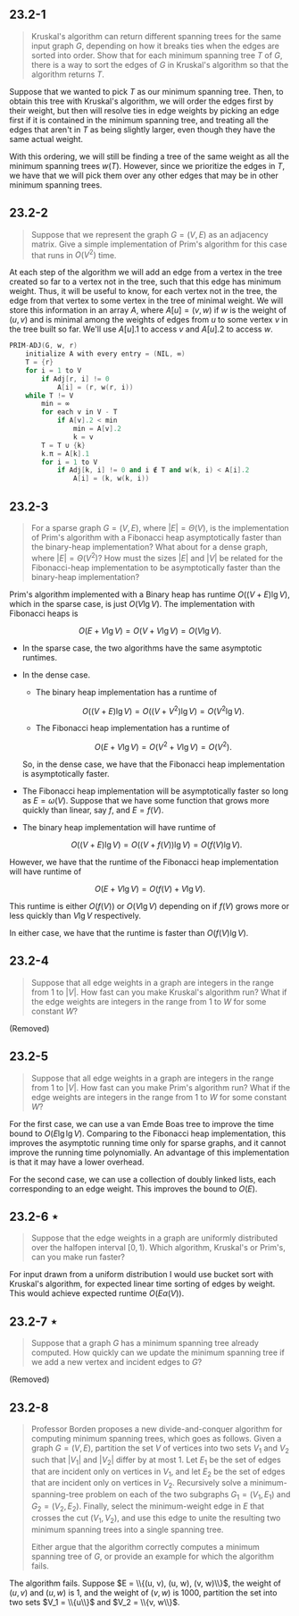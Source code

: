 ## 23.2-1

> Kruskal's algorithm can return different spanning trees for the same input graph $G$, depending on how it breaks ties when the edges are sorted into order. Show that for each minimum spanning tree $T$ of $G$, there is a way to sort the edges of $G$ in Kruskal's algorithm so that the algorithm returns $T$.

Suppose that we wanted to pick $T$ as our minimum spanning tree. Then, to obtain this tree with Kruskal's algorithm, we will order the edges first by their weight, but then will resolve ties in edge weights by picking an edge first if it is contained in the minimum spanning tree, and treating all the edges that aren't in $T$ as being slightly larger, even though they have the same actual weight.

With this ordering, we will still be finding a tree of the same weight as all the minimum spanning trees $w(T)$. However, since we prioritize the edges in $T$, we have that we will pick them over any other edges that may be in other minimum spanning trees.

## 23.2-2

> Suppose that we represent the graph $G = (V, E)$ as an adjacency matrix. Give a simple implementation of Prim's algorithm for this case that runs in $O(V^2)$ time.

At each step of the algorithm we will add an edge from a vertex in the tree created so far to a vertex not in the tree, such that this edge has minimum weight. Thus, it will be useful to know, for each vertex not in the tree, the edge from that vertex to some vertex in the tree of minimal weight. We will store this information in an array $A$, where $A[u] = (v, w)$ if $w$ is the weight of $(u, v)$ and is minimal among the weights of edges from $u$ to some vertex $v$ in the tree built so far. We'll use $A[u].1$ to access $v$ and $A[u].2$ to access $w$.

```cpp
PRIM-ADJ(G, w, r)
    initialize A with every entry = (NIL, ∞)
    T = {r}
    for i = 1 to V
        if Adj[r, i] != 0
            A[i] = (r, w(r, i))
    while T != V
        min = ∞
        for each v in V - T
            if A[v].2 < min
                min = A[v].2
                k = v
        T = T ∪ {k}
        k.π = A[k].1
        for i = 1 to V
            if Adj[k, i] != 0 and i ∉ T and w(k, i) < A[i].2
                A[i] = (k, w(k, i))
```

## 23.2-3

> For a sparse graph $G = (V, E)$, where $|E| = \Theta(V)$, is the implementation of Prim's algorithm with a Fibonacci heap asymptotically faster than the binary-heap implementation? What about for a dense graph, where $|E| = \Theta(V^2)$? How must the sizes $|E|$ and $|V|$ be related for the Fibonacci-heap implementation to be asymptotically faster than the binary-heap implementation?

Prim's algorithm implemented with a Binary heap has runtime $O((V + E)\lg V)$, which in the sparse case, is just $O(V\lg V)$. The implementation with Fibonacci heaps is

$$O(E + V\lg V) = O(V + V\lg V) = O(V \lg V).$$

- In the sparse case, the two algorithms have the same asymptotic runtimes.
- In the dense case.

    - The binary heap implementation has a runtime of

        $$O((V + E)\lg V) = O((V + V^2)\lg V) = O(V^2\lg V).$$

    - The Fibonacci heap implementation has a runtime of

        $$O(E + V\lg V) = O(V^2 + V\lg V) = O(V^2).$$

    So, in the dense case, we have that the Fibonacci heap implementation is asymptotically faster.

- The Fibonacci heap implementation will be asymptotically faster so long as $E = \omega(V)$. Suppose that we have some function that grows more quickly than linear, say $f$, and $E = f(V)$.
- The binary heap implementation will have runtime of

    $$O((V + E)\lg V) = O((V + f(V))\lg V) = O(f(V)\lg V).$$

However, we have that the runtime of the Fibonacci heap implementation will have runtime of

$$O(E + V\lg V) = O(f(V) + V\lg V).$$

This runtime is either $O(f(V))$ or $O(V\lg V)$ depending on if $f(V)$ grows more or less quickly than $V\lg V$ respectively.

In either case, we have that the runtime is faster than $O(f(V)\lg V)$.

## 23.2-4

> Suppose that all edge weights in a graph are integers in the range from $1$ to $|V|$. How fast can you make Kruskal's algorithm run? What if the edge weights are integers in the range from $1$ to $W$ for some constant $W$?

(Removed)

## 23.2-5

> Suppose that all edge weights in a graph are integers in the range from $1$ to $|V|$. How fast can you make Prim's algorithm run? What if the edge weights are integers in the range from $1$ to $W$ for some constant $W$?

For the first case, we can use a van Emde Boas tree to improve the time bound to $O(E \lg \lg V)$. Comparing to the Fibonacci heap implementation, this improves the asymptotic running time only for sparse graphs, and it cannot improve the running time polynomially. An advantage of this implementation is that it may have a lower overhead.

For the second case, we can use a collection of doubly linked lists, each corresponding to an edge weight. This improves the bound to $O(E)$.

## 23.2-6 $\star$

> Suppose that the edge weights in a graph are uniformly distributed over the halfopen interval $[0, 1)$. Which algorithm, Kruskal's or Prim's, can you make run faster?

For input drawn from a uniform distribution I would use bucket sort with Kruskal's algorithm, for expected linear time sorting of edges by weight. This would achieve expected runtime $O(E\alpha(V))$.

## 23.2-7 $\star$

> Suppose that a graph $G$ has a minimum spanning tree already computed. How quickly can we update the minimum spanning tree if we add a new vertex and incident edges to $G$?

(Removed)

## 23.2-8

> Professor Borden proposes a new divide-and-conquer algorithm for computing minimum spanning trees, which goes as follows. Given a graph $G = (V, E)$, partition the set $V$ of vertices into two sets $V_1$ and $V_2$ such that $|V_1|$ and $|V_2|$ differ by at most $1$. Let $E_1$ be the set of edges that are incident only on vertices in $V_1$, and let $E_2$ be the set of edges that are incident only on vertices in $V_2$. Recursively solve a minimum-spanning-tree problem on each of the two subgraphs $G_1 = (V_1, E_1)$ and $G_2 = (V_2, E_2)$. Finally, select the minimum-weight edge in $E$ that crosses the cut $(V_1, V_2)$, and use this edge to unite the resulting two minimum spanning trees into a single spanning tree.
>
> Either argue that the algorithm correctly computes a minimum spanning tree of $G$, or provide an example for which the algorithm fails.

The algorithm fails. Suppose $E = \\{(u, v), (u, w), (v, w)\\}$, the weight of $(u, v)$ and $(u, w)$ is $1$, and the weight of $(v, w)$ is $1000$, partition the set into two sets $V_1 = \\{u\\}$ and $V_2 = \\{v, w\\}$.
